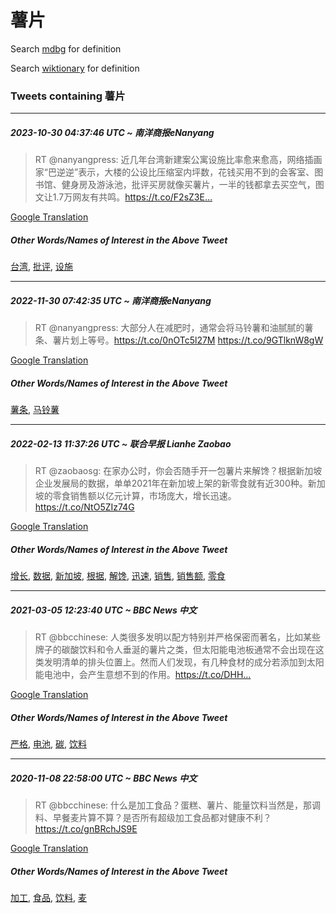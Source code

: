 # 薯片

Search [mdbg](https://www.mdbg.net/chinese/dictionary?page=worddict&wdrst=0&wdqb=薯片) for definition

Search [wiktionary](https://en.wiktionary.org/wiki/薯片) for definition

### Tweets containing 薯片

___
##### 2023-10-30 04:37:46 UTC ~ 南洋商报eNanyang
> RT @nanyangpress: 近几年台湾新建案公寓设施比率愈来愈高，网络插画家“巴逆逆”表示，大楼的公设比压缩室内坪数，花钱买用不到的会客室、图书馆、健身房及游泳池，批评买房就像买薯片，一半的钱都拿去买空气，图文让1.7万网友有共鸣。https://t.co/F2sZ3E…

[Google Translation](https://translate.google.com/?hi=en&tab=TT&sl=zh-CN&tl=en&op=translate&text=RT+%40nanyangpress%3A+%E8%BF%91%E5%87%A0%E5%B9%B4%E5%8F%B0%E6%B9%BE%E6%96%B0%E5%BB%BA%E6%A1%88%E5%85%AC%E5%AF%93%E8%AE%BE%E6%96%BD%E6%AF%94%E7%8E%87%E6%84%88%E6%9D%A5%E6%84%88%E9%AB%98%EF%BC%8C%E7%BD%91%E7%BB%9C%E6%8F%92%E7%94%BB%E5%AE%B6%E2%80%9C%E5%B7%B4%E9%80%86%E9%80%86%E2%80%9D%E8%A1%A8%E7%A4%BA%EF%BC%8C%E5%A4%A7%E6%A5%BC%E7%9A%84%E5%85%AC%E8%AE%BE%E6%AF%94%E5%8E%8B%E7%BC%A9%E5%AE%A4%E5%86%85%E5%9D%AA%E6%95%B0%EF%BC%8C%E8%8A%B1%E9%92%B1%E4%B9%B0%E7%94%A8%E4%B8%8D%E5%88%B0%E7%9A%84%E4%BC%9A%E5%AE%A2%E5%AE%A4%E3%80%81%E5%9B%BE%E4%B9%A6%E9%A6%86%E3%80%81%E5%81%A5%E8%BA%AB%E6%88%BF%E5%8F%8A%E6%B8%B8%E6%B3%B3%E6%B1%A0%EF%BC%8C%E6%89%B9%E8%AF%84%E4%B9%B0%E6%88%BF%E5%B0%B1%E5%83%8F%E4%B9%B0%E8%96%AF%E7%89%87%EF%BC%8C%E4%B8%80%E5%8D%8A%E7%9A%84%E9%92%B1%E9%83%BD%E6%8B%BF%E5%8E%BB%E4%B9%B0%E7%A9%BA%E6%B0%94%EF%BC%8C%E5%9B%BE%E6%96%87%E8%AE%A91.7%E4%B8%87%E7%BD%91%E5%8F%8B%E6%9C%89%E5%85%B1%E9%B8%A3%E3%80%82https%3A%2F%2Ft.co%2FF2sZ3E%E2%80%A6)
##### Other Words/Names of Interest in the Above Tweet
[台湾](台湾.md), [批评](批评.md), [设施](设施.md)
___
##### 2022-11-30 07:42:35 UTC ~ 南洋商报eNanyang
> RT @nanyangpress: 大部分人在减肥时，通常会将马铃薯和油腻腻的薯条、薯片划上等号。https://t.co/0nOTc5l27M https://t.co/9GTlknW8gW

[Google Translation](https://translate.google.com/?hi=en&tab=TT&sl=zh-CN&tl=en&op=translate&text=RT+%40nanyangpress%3A+%E5%A4%A7%E9%83%A8%E5%88%86%E4%BA%BA%E5%9C%A8%E5%87%8F%E8%82%A5%E6%97%B6%EF%BC%8C%E9%80%9A%E5%B8%B8%E4%BC%9A%E5%B0%86%E9%A9%AC%E9%93%83%E8%96%AF%E5%92%8C%E6%B2%B9%E8%85%BB%E8%85%BB%E7%9A%84%E8%96%AF%E6%9D%A1%E3%80%81%E8%96%AF%E7%89%87%E5%88%92%E4%B8%8A%E7%AD%89%E5%8F%B7%E3%80%82https%3A%2F%2Ft.co%2F0nOTc5l27M+https%3A%2F%2Ft.co%2F9GTlknW8gW)
##### Other Words/Names of Interest in the Above Tweet
[薯条](薯条.md), [马铃薯](马铃薯.md)
___
##### 2022-02-13 11:37:26 UTC ~ 联合早报 Lianhe Zaobao
> RT @zaobaosg: 在家办公时，你会否随手开一包薯片来解馋？根据新加坡企业发展局的数据，单单2021年在新加坡上架的新零食就有近300种。新加坡的零食销售额以亿元计算，市场庞大，增长迅速。 https://t.co/NtO5ZIz74G

[Google Translation](https://translate.google.com/?hi=en&tab=TT&sl=zh-CN&tl=en&op=translate&text=RT+%40zaobaosg%3A+%E5%9C%A8%E5%AE%B6%E5%8A%9E%E5%85%AC%E6%97%B6%EF%BC%8C%E4%BD%A0%E4%BC%9A%E5%90%A6%E9%9A%8F%E6%89%8B%E5%BC%80%E4%B8%80%E5%8C%85%E8%96%AF%E7%89%87%E6%9D%A5%E8%A7%A3%E9%A6%8B%EF%BC%9F%E6%A0%B9%E6%8D%AE%E6%96%B0%E5%8A%A0%E5%9D%A1%E4%BC%81%E4%B8%9A%E5%8F%91%E5%B1%95%E5%B1%80%E7%9A%84%E6%95%B0%E6%8D%AE%EF%BC%8C%E5%8D%95%E5%8D%952021%E5%B9%B4%E5%9C%A8%E6%96%B0%E5%8A%A0%E5%9D%A1%E4%B8%8A%E6%9E%B6%E7%9A%84%E6%96%B0%E9%9B%B6%E9%A3%9F%E5%B0%B1%E6%9C%89%E8%BF%91300%E7%A7%8D%E3%80%82%E6%96%B0%E5%8A%A0%E5%9D%A1%E7%9A%84%E9%9B%B6%E9%A3%9F%E9%94%80%E5%94%AE%E9%A2%9D%E4%BB%A5%E4%BA%BF%E5%85%83%E8%AE%A1%E7%AE%97%EF%BC%8C%E5%B8%82%E5%9C%BA%E5%BA%9E%E5%A4%A7%EF%BC%8C%E5%A2%9E%E9%95%BF%E8%BF%85%E9%80%9F%E3%80%82+https%3A%2F%2Ft.co%2FNtO5ZIz74G)
##### Other Words/Names of Interest in the Above Tweet
[增长](增长.md), [数据](数据.md), [新加坡](新加坡.md), [根据](根据.md), [解馋](解馋.md), [迅速](迅速.md), [销售](销售.md), [销售额](销售额.md), [零食](零食.md)
___
##### 2021-03-05 12:23:40 UTC ~ BBC News 中文
> RT @bbcchinese: 人类很多发明以配方特别并严格保密而著名，比如某些牌子的碳酸饮料和令人垂涎的薯片之类，但太阳能电池板通常不会出现在这类发明清单的排头位置上。然而人们发现，有几种食材的成分若添加到太阳能电池中，会产生意想不到的作用。https://t.co/DHH…

[Google Translation](https://translate.google.com/?hi=en&tab=TT&sl=zh-CN&tl=en&op=translate&text=RT+%40bbcchinese%3A+%E4%BA%BA%E7%B1%BB%E5%BE%88%E5%A4%9A%E5%8F%91%E6%98%8E%E4%BB%A5%E9%85%8D%E6%96%B9%E7%89%B9%E5%88%AB%E5%B9%B6%E4%B8%A5%E6%A0%BC%E4%BF%9D%E5%AF%86%E8%80%8C%E8%91%97%E5%90%8D%EF%BC%8C%E6%AF%94%E5%A6%82%E6%9F%90%E4%BA%9B%E7%89%8C%E5%AD%90%E7%9A%84%E7%A2%B3%E9%85%B8%E9%A5%AE%E6%96%99%E5%92%8C%E4%BB%A4%E4%BA%BA%E5%9E%82%E6%B6%8E%E7%9A%84%E8%96%AF%E7%89%87%E4%B9%8B%E7%B1%BB%EF%BC%8C%E4%BD%86%E5%A4%AA%E9%98%B3%E8%83%BD%E7%94%B5%E6%B1%A0%E6%9D%BF%E9%80%9A%E5%B8%B8%E4%B8%8D%E4%BC%9A%E5%87%BA%E7%8E%B0%E5%9C%A8%E8%BF%99%E7%B1%BB%E5%8F%91%E6%98%8E%E6%B8%85%E5%8D%95%E7%9A%84%E6%8E%92%E5%A4%B4%E4%BD%8D%E7%BD%AE%E4%B8%8A%E3%80%82%E7%84%B6%E8%80%8C%E4%BA%BA%E4%BB%AC%E5%8F%91%E7%8E%B0%EF%BC%8C%E6%9C%89%E5%87%A0%E7%A7%8D%E9%A3%9F%E6%9D%90%E7%9A%84%E6%88%90%E5%88%86%E8%8B%A5%E6%B7%BB%E5%8A%A0%E5%88%B0%E5%A4%AA%E9%98%B3%E8%83%BD%E7%94%B5%E6%B1%A0%E4%B8%AD%EF%BC%8C%E4%BC%9A%E4%BA%A7%E7%94%9F%E6%84%8F%E6%83%B3%E4%B8%8D%E5%88%B0%E7%9A%84%E4%BD%9C%E7%94%A8%E3%80%82https%3A%2F%2Ft.co%2FDHH%E2%80%A6)
##### Other Words/Names of Interest in the Above Tweet
[严格](严格.md), [电池](电池.md), [碳](碳.md), [饮料](饮料.md)
___
##### 2020-11-08 22:58:00 UTC ~ BBC News 中文
> RT @bbcchinese: 什么是加工食品？蛋糕、薯片、能量饮料当然是，那调料、早餐麦片算不算？是否所有超级加工食品都对健康不利？https://t.co/gnBRchJS9E

[Google Translation](https://translate.google.com/?hi=en&tab=TT&sl=zh-CN&tl=en&op=translate&text=RT+%40bbcchinese%3A+%E4%BB%80%E4%B9%88%E6%98%AF%E5%8A%A0%E5%B7%A5%E9%A3%9F%E5%93%81%EF%BC%9F%E8%9B%8B%E7%B3%95%E3%80%81%E8%96%AF%E7%89%87%E3%80%81%E8%83%BD%E9%87%8F%E9%A5%AE%E6%96%99%E5%BD%93%E7%84%B6%E6%98%AF%EF%BC%8C%E9%82%A3%E8%B0%83%E6%96%99%E3%80%81%E6%97%A9%E9%A4%90%E9%BA%A6%E7%89%87%E7%AE%97%E4%B8%8D%E7%AE%97%EF%BC%9F%E6%98%AF%E5%90%A6%E6%89%80%E6%9C%89%E8%B6%85%E7%BA%A7%E5%8A%A0%E5%B7%A5%E9%A3%9F%E5%93%81%E9%83%BD%E5%AF%B9%E5%81%A5%E5%BA%B7%E4%B8%8D%E5%88%A9%EF%BC%9Fhttps%3A%2F%2Ft.co%2FgnBRchJS9E)
##### Other Words/Names of Interest in the Above Tweet
[加工](加工.md), [食品](食品.md), [饮料](饮料.md), [麦](麦.md)
